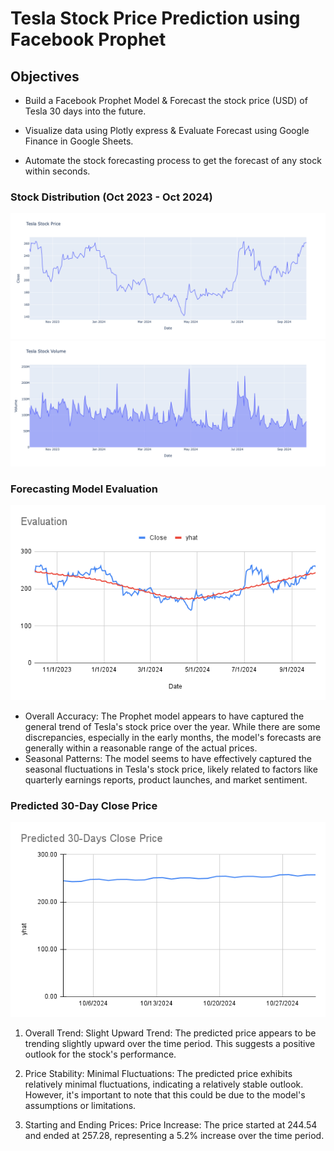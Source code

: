 # Tesla Stock Price Prediction using Facebook Prophet

## Objectives
- Build a Facebook Prophet Model & Forecast the stock price (USD) of Tesla 30 days into the future.

- Visualize data using Plotly express & Evaluate Forecast using Google Finance in Google Sheets.

- Automate the stock forecasting process to get the forecast of any stock within seconds.

### Stock Distribution (Oct 2023 - Oct 2024)
<img src="tesla_stock_price.png">
<img src="tesla_stock_volume.png">

### Forecasting Model Evaluation
<img src="Evaluation.png">

- Overall Accuracy: The Prophet model appears to have captured the general trend of Tesla's stock price over the year. While there are some discrepancies, especially in the early months, the model's forecasts are generally within a reasonable range of the actual prices.
- Seasonal Patterns: The model seems to have effectively captured the seasonal fluctuations in Tesla's stock price, likely related to factors like quarterly earnings reports, product launches, and market sentiment.

### Predicted 30-Day Close Price
<img src="Predicted 30-Days Close Price.png">

1. Overall Trend:
Slight Upward Trend: The predicted price appears to be trending slightly upward over the time period. This suggests a positive outlook for the stock's performance.

2. Price Stability:
Minimal Fluctuations: The predicted price exhibits relatively minimal fluctuations, indicating a relatively stable outlook. However, it's important to note that this could be due to the model's assumptions or limitations.

3. Starting and Ending Prices:
Price Increase: The price started at 244.54 and ended at 257.28, representing a 5.2% increase over the time period.
